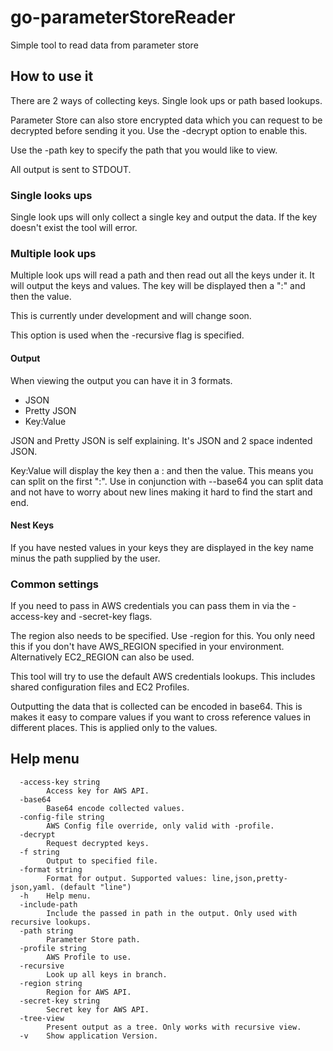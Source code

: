# go-parameterStoreReader

Simple tool to read data from parameter store

## How to use it

There are 2 ways of collecting keys. Single look ups or path based lookups.

Parameter Store can also store encrypted data which you can request to be decrypted before sending it you.
Use the -decrypt option to enable this.

Use the -path key to specify the path that you would like to view.

All output is sent to STDOUT.

### Single looks ups

Single look ups will only collect a single key and output the data. If the key doesn't exist the tool will error.

### Multiple look ups

Multiple look ups will read a path and then read out all the keys under it.
It will output the keys and values. The key will be displayed then a ":" and then the value.

This is currently under development and will change soon.

This option is used when the -recursive flag is specified.

#### Output

When viewing the output you can have it in 3 formats.

- JSON
- Pretty JSON
- Key:Value

JSON and Pretty JSON is self explaining. It's JSON and 2 space indented JSON.

Key:Value will display the key then a : and then the value. This means you can split on the first ":".
Use in conjunction with --base64 you can split data and not have to worry about new lines making it hard to find the start and end.

#### Nest Keys

If you have nested values in your keys they are displayed in the key name minus the path supplied by the user.

### Common settings

If you need to pass in AWS credentials you can pass them in via the -access-key and -secret-key flags.

The region also needs to be specified. Use -region for this. You only need this if you don't have AWS_REGION specified in your environment. Alternatively EC2_REGION can also be used.

This tool will try to use the default AWS credentials lookups. This includes shared configuration files and EC2 Profiles.

Outputting the data that is collected can be encoded in base64. This is makes it easy to compare values if you want to cross reference values in different places. This is applied only to the values.

## Help menu

```
  -access-key string
        Access key for AWS API.
  -base64
        Base64 encode collected values.
  -config-file string
        AWS Config file override, only valid with -profile.
  -decrypt
        Request decrypted keys.
  -f string
        Output to specified file.
  -format string
        Format for output. Supported values: line,json,pretty-json,yaml. (default "line")
  -h    Help menu.
  -include-path
        Include the passed in path in the output. Only used with recursive lookups.
  -path string
        Parameter Store path.
  -profile string
        AWS Profile to use.
  -recursive
        Look up all keys in branch.
  -region string
        Region for AWS API.
  -secret-key string
        Secret key for AWS API.
  -tree-view
        Present output as a tree. Only works with recursive view.
  -v    Show application Version.
```